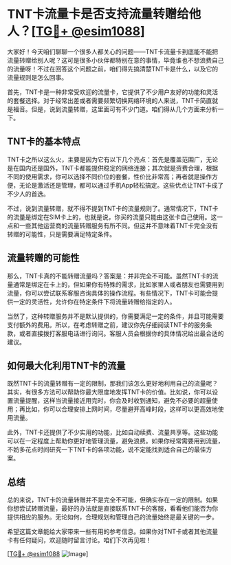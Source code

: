 # TNT卡流量卡是否支持流量转赠给他人？[[TG💪+ @esim1088](https://t.me/s/esim1088)]

大家好！今天咱们聊聊一个很多人都关心的问题——TNT卡流量卡到底能不能把流量转赠给别人呢？这可是很多小伙伴都特别在意的事情，毕竟谁也不想浪费自己的流量呀！不过在回答这个问题之前，咱们得先搞清楚TNT卡是什么，以及它的流量规则是怎么回事。

首先，TNT卡是一种非常受欢迎的流量卡，它提供了不少用户友好的功能和灵活的套餐选择。对于经常出差或者需要频繁切换网络环境的人来说，TNT卡简直就是福音。但是，说到流量转赠，这里面可有不少门道。咱们得从几个方面来分析一下。

## TNT卡的基本特点

TNT卡之所以这么火，主要是因为它有以下几个亮点：首先是覆盖范围广，无论是在国内还是国外，TNT卡都能提供稳定的网络连接；其次就是资费合理，根据不同的使用需求，你可以选择不同价位的套餐，性价比非常高；再者就是操作方便，无论是激活还是管理，都可以通过手机App轻松搞定。这些优点让TNT卡成了不少人的首选。

不过，说到流量转赠，就不得不提到TNT卡的流量规则了。通常情况下，TNT卡的流量是绑定在SIM卡上的，也就是说，你买的流量只能由这张卡自己使用。这一点和一些其他运营商的流量转赠服务有所不同。但这并不意味着TNT卡完全没有转赠的可能性，只是需要满足特定条件。

## 流量转赠的可能性

那么，TNT卡真的不能转赠流量吗？答案是：并非完全不可能。虽然TNT卡的流量通常是绑定在卡上的，但如果你有特殊的需求，比如家里人或者朋友也需要用到流量，你可以尝试联系客服咨询具体的操作流程。有些情况下，TNT卡可能会提供一定的灵活性，允许你在特定条件下将流量转赠给指定的人。

当然了，这种转赠服务并不是默认提供的，你需要满足一定的条件，并且可能需要支付额外的费用。所以，在考虑转赠之前，建议你先仔细阅读TNT卡的服务条款，或者直接拨打客服电话进行询问。客服人员会根据你的具体情况给出最合适的建议。

## 如何最大化利用TNT卡的流量

既然TNT卡的流量转赠有一定的限制，那我们该怎么更好地利用自己的流量呢？其实，有很多方法可以帮助你最大限度地发挥TNT卡的价值。比如说，你可以设置流量提醒，这样当流量接近用完时，你会及时收到通知，避免不必要的超量使用；再比如，你可以合理安排上网时间，尽量避开高峰时段，这样可以更高效地使用流量。

此外，TNT卡还提供了不少实用的功能，比如自动续费、流量共享等。这些功能可以在一定程度上帮助你更好地管理流量，避免浪费。如果你经常需要用到流量，不妨多花点时间研究一下TNT卡的各项功能，说不定能找到适合自己的最佳方案。

## 总结

总的来说，TNT卡的流量转赠并不是完全不可能，但确实存在一定的限制。如果你想尝试转赠流量，最好的办法就是直接联系TNT卡的客服，看看他们能否为你提供相应的服务。无论如何，合理规划和管理自己的流量始终是最关键的一步。

希望这篇文章能给大家带来一些有用的参考信息。如果你对TNT卡或者其他流量卡有任何疑问，欢迎随时留言讨论。咱们下次再见啦！

[[TG💪+ @esim1088](https://t.me/s/esim1088) ![Image](https://i.postimg.cc/4NQfJmqS/Snipaste-2025-05-13-00-14-12.png)]
